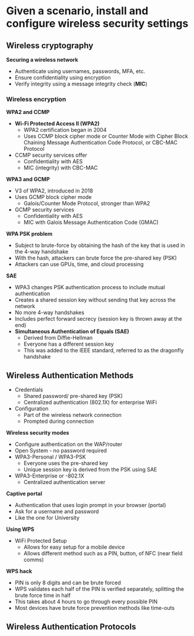 # Given a scenario, install and configure wireless security settings

## Wireless cryptography
**Securing a wireless network**
- Authenticate using usernames, passwords, MFA, etc.
- Ensure confidentiality using encryption
- Verify integrity using a message integrity check (**MIC**)

### Wireless encryption
**WPA2 and CCMP**
- **Wi-Fi Protected Access II (WPA2)**
	- WPA2 certification began in 2004
	- Uses CCMP block cipher mode or Counter Mode with Cipher Block Chaining Message Authentication Code Protocol, or CBC-MAC Protocol
- CCMP security services offer
	- Confidentiality with AES
	- MIC (integrity) with CBC-MAC

**WPA3 and GCMP**
- V3 of WPA2, introduced in 2018
- Uses GCMP block cipher mode
	- Galois/Counter Mode Protocol, stronger than WPA2
- GCMP security services
	- Confidentiality with AES
	- MIC with Galois Message Authentication Code (GMAC)

**WPA PSK problem**
- Subject to brute-force by obtaining the hash of the key that is used in the 4-way handshake 
- With the hash, attackers can brute force the pre-shared key (PSK)
- Attackers can use GPUs, time, and cloud processing

**SAE**
- WPA3 changes PSK authentication process to include mutual authentication
- Creates a shared session key without sending that key across the network
- No more 4-way handshakes
- Includes perfect forward secrecy (session key is thrown away at the end)
- **Simultaneous Authentication of Equals (SAE)**
	- Derived from Diffie-Hellman
	- Everyone has a different session key
	- This was added to the IEEE standard, referred to as the dragonfly handshake


## Wireless Authentication Methods
- Credentials
	- Shared password/ pre-shared key (PSK)
	- Centralized authentication (802.1X) for enterprise WiFi
- Configuration
	- Part of the wireless network connection
	- Prompted during connection

**Wireless security modes**
- Configure authentication on the WAP/router
- Open System - no password required
- WPA3-Personal / WPA3-PSK
	- Everyone uses the pre-shared key
	- Unique session key is derived from the PSK using SAE
- WPA3-Enterprise or -802.1X
	- Centralized authentication server

**Captive portal**
- Authentication that uses login prompt in your browser (portal)
- Ask for a username and password
- Like the one for University

**Using WPS**
- WiFi Protected Setup
	- Allows for easy setup for a mobile device
	- Allows different method such as a PIN, button, of NFC (near field comms)

**WPS hack**
- PIN is only 8 digits and can be brute forced
- WPS validates each half of the PIN is verified separately, splitting the brute force time in half
- This takes about 4 hours to go through every possible PIN
- Most devices have brute force prevention methods like time-outs


## Wireless Authentication Protocols
